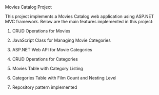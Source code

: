 Movies Catalog Project

This project implements a Movies Catalog web application using ASP.NET MVC framework. Below are the main features implemented in this project:

1) CRUD Operations for Movies

2) JavaScript Class for Managing Movie Categories

3) ASP.NET Web API for Movie Categories

4) CRUD Operations for Categories

5) Movies Table with Category Listing

6) Categories Table with Film Count and Nesting Level

7) Repository pattern implemented

